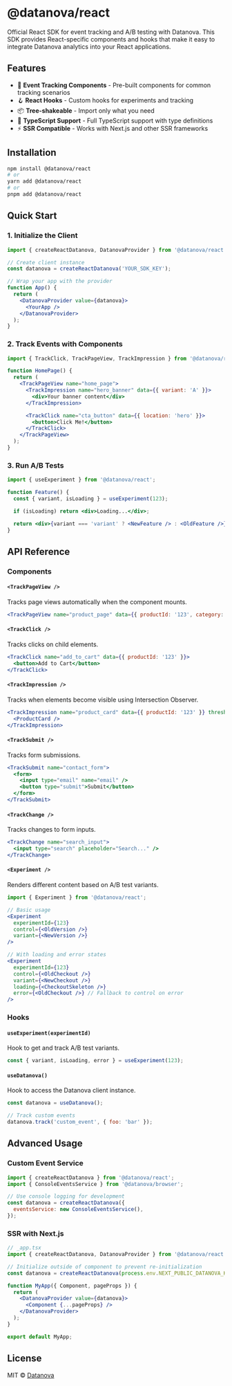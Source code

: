 # @datanova/react

Official React SDK for event tracking and A/B testing with Datanova. This SDK provides React-specific components and hooks that make it easy to integrate Datanova analytics into your React applications.

## Features

- 🎯 **Event Tracking Components** - Pre-built components for common tracking scenarios
- 🪝 **React Hooks** - Custom hooks for experiments and tracking
- 📦 **Tree-shakeable** - Import only what you need
- 🎨 **TypeScript Support** - Full TypeScript support with type definitions
- ⚡ **SSR Compatible** - Works with Next.js and other SSR frameworks

## Installation

```bash
npm install @datanova/react
# or
yarn add @datanova/react
# or
pnpm add @datanova/react
```

## Quick Start

### 1. Initialize the Client

```jsx
import { createReactDatanova, DatanovaProvider } from '@datanova/react';

// Create client instance
const datanova = createReactDatanova('YOUR_SDK_KEY');

// Wrap your app with the provider
function App() {
  return (
    <DatanovaProvider value={datanova}>
      <YourApp />
    </DatanovaProvider>
  );
}
```

### 2. Track Events with Components

```jsx
import { TrackClick, TrackPageView, TrackImpression } from '@datanova/react';

function HomePage() {
  return (
    <TrackPageView name="home_page">
      <TrackImpression name="hero_banner" data={{ variant: 'A' }}>
        <div>Your banner content</div>
      </TrackImpression>

      <TrackClick name="cta_button" data={{ location: 'hero' }}>
        <button>Click Me!</button>
      </TrackClick>
    </TrackPageView>
  );
}
```

### 3. Run A/B Tests

```jsx
import { useExperiment } from '@datanova/react';

function Feature() {
  const { variant, isLoading } = useExperiment(123);

  if (isLoading) return <div>Loading...</div>;

  return <div>{variant === 'variant' ? <NewFeature /> : <OldFeature />}</div>;
}
```

## API Reference

### Components

#### `<TrackPageView />`

Tracks page views automatically when the component mounts.

```jsx
<TrackPageView name="product_page" data={{ productId: '123', category: 'electronics' }} />
```

#### `<TrackClick />`

Tracks clicks on child elements.

```jsx
<TrackClick name="add_to_cart" data={{ productId: '123' }}>
  <button>Add to Cart</button>
</TrackClick>
```

#### `<TrackImpression />`

Tracks when elements become visible using Intersection Observer.

```jsx
<TrackImpression name="product_card" data={{ productId: '123' }} threshold={0.5}>
  <ProductCard />
</TrackImpression>
```

#### `<TrackSubmit />`

Tracks form submissions.

```jsx
<TrackSubmit name="contact_form">
  <form>
    <input type="email" name="email" />
    <button type="submit">Submit</button>
  </form>
</TrackSubmit>
```

#### `<TrackChange />`

Tracks changes to form inputs.

```jsx
<TrackChange name="search_input">
  <input type="search" placeholder="Search..." />
</TrackChange>
```

#### `<Experiment />`

Renders different content based on A/B test variants.

```jsx
import { Experiment } from '@datanova/react';

// Basic usage
<Experiment
  experimentId={123}
  control={<OldVersion />}
  variant={<NewVersion />}
/>

// With loading and error states
<Experiment
  experimentId={123}
  control={<OldCheckout />}
  variant={<NewCheckout />}
  loading={<CheckoutSkeleton />}
  error={<OldCheckout />} // Fallback to control on error
/>
```

### Hooks

#### `useExperiment(experimentId)`

Hook to get and track A/B test variants.

```jsx
const { variant, isLoading, error } = useExperiment(123);
```

#### `useDatanova()`

Hook to access the Datanova client instance.

```jsx
const datanova = useDatanova();

// Track custom events
datanova.track('custom_event', { foo: 'bar' });
```

## Advanced Usage

### Custom Event Service

```jsx
import { createReactDatanova } from '@datanova/react';
import { ConsoleEventsService } from '@datanova/browser';

// Use console logging for development
const datanova = createReactDatanova({
  eventsService: new ConsoleEventsService(),
});
```

### SSR with Next.js

```jsx
// _app.tsx
import { createReactDatanova, DatanovaProvider } from '@datanova/react';

// Initialize outside of component to prevent re-initialization
const datanova = createReactDatanova(process.env.NEXT_PUBLIC_DATANOVA_KEY!);

function MyApp({ Component, pageProps }) {
  return (
    <DatanovaProvider value={datanova}>
      <Component {...pageProps} />
    </DatanovaProvider>
  );
}

export default MyApp;
```

## License

MIT © [Datanova](https://github.com/d0-datanova)
